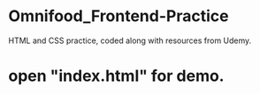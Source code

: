 # Omnifood_Frontend-Practice
HTML and CSS practice, coded along with resources from Udemy.
# open "index.html" for demo.
